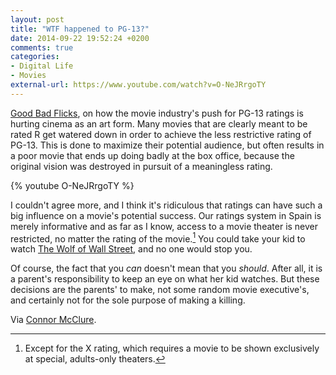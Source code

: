 ```yaml
---
layout: post
title: "WTF happened to PG-13?"
date: 2014-09-22 19:52:24 +0200
comments: true
categories: 
- Digital Life
- Movies
external-url: https://www.youtube.com/watch?v=O-NeJRrgoTY
---
```


[Good Bad Flicks](http://www.patreon.com/goodbadflicks), on how the movie industry's push for PG-13 ratings is hurting cinema as an art form. Many movies that are clearly meant to be rated R get watered down in order to achieve the less restrictive rating of PG-13. This is done to maximize their potential audience, but often results in a poor movie that ends up doing badly at the box office, because the original vision was destroyed in pursuit of a meaningless rating. 

{% youtube O-NeJRrgoTY %}

I couldn't agree more, and I think it's ridiculous that ratings can have such a big influence on a movie's potential success. Our ratings system in Spain is merely informative and as far as I know, access to a movie theater is never restricted, no matter the rating of the movie.[^ratings1] You could take your kid to watch [The Wolf of Wall Street](http://www.imdb.com/title/tt0993846/), and no one would stop you.

[^ratings1]: Except for the X rating, which requires a movie to be shown exclusively at special, adults-only theaters.

Of course, the fact that you _can_ doesn't mean that you _should_. After all, it is a parent's responsibility to keep an eye on what her kid watches. But these decisions are the parents' to make, not some random movie executive's, and certainly not for the sole purpose of making a killing. 

Via [Connor McClure](http://www.conormcclure.net/blog/2014/9/wtf-happened-to-pg-13).